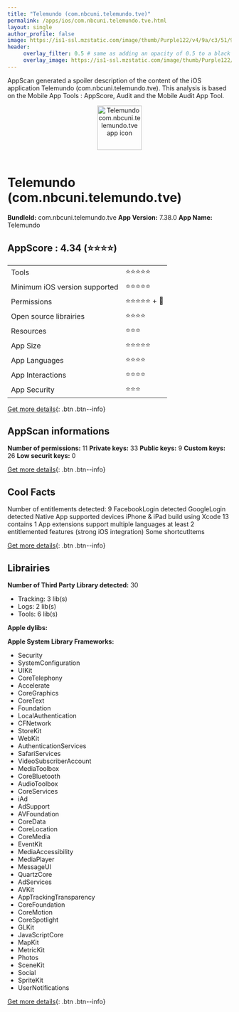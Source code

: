 ```yaml
---
title: "Telemundo (com.nbcuni.telemundo.tve)"
permalink: /apps/ios/com.nbcuni.telemundo.tve.html
layout: single
author_profile: false
image: https://is1-ssl.mzstatic.com/image/thumb/Purple122/v4/9a/c3/51/9ac35180-65d3-5d1f-3835-4e6a199433de/AppIcon-1x_U007emarketing-0-7-0-0-0-85-220.png/512x512bb.jpg
header: 
     overlay_filter: 0.5 # same as adding an opacity of 0.5 to a black background
     overlay_image: https://is1-ssl.mzstatic.com/image/thumb/Purple122/v4/9a/c3/51/9ac35180-65d3-5d1f-3835-4e6a199433de/AppIcon-1x_U007emarketing-0-7-0-0-0-85-220.png/512x512bb.jpg
---
```

AppScan generated a spoiler description of the content of the iOS application Telemundo (com.nbcuni.telemundo.tve). This analysis is based on the Mobile App Tools : AppScore, Audit and the Mobile Audit App Tool.

  
  
<div style="text-align: center;"><img src="https://is1-ssl.mzstatic.com/image/thumb/Purple122/v4/9a/c3/51/9ac35180-65d3-5d1f-3835-4e6a199433de/AppIcon-1x_U007emarketing-0-7-0-0-0-85-220.png/512x512bb.jpg" width="100" height="100" alt="Telemundo com.nbcuni.telemundo.tve app icon"></div></br>
  
# Telemundo (com.nbcuni.telemundo.tve)

**BundleId:** com.nbcuni.telemundo.tve
**App Version:** 7.38.0
**App Name:** Telemundo


## AppScore : 4.34 (⭐️⭐️⭐️⭐️) 

<table>
<tr><td> Tools </td><td> ⭐️⭐️⭐️⭐️⭐️ </td></tr>
<tr><td> Minimum iOS version supported </td><td> ⭐️⭐️⭐️⭐️⭐️ </td></tr>
<tr><td> Permissions </td><td> ⭐️⭐️⭐️⭐️⭐️ + 🌟 </td></tr>
<tr><td> Open source librairies </td><td> ⭐️⭐️⭐️⭐️ </td></tr>
<tr><td> Resources </td><td> ⭐️⭐️⭐️ </td></tr>
<tr><td> App Size </td><td> ⭐️⭐️⭐️⭐️⭐️ </td></tr>
<tr><td> App Languages </td><td> ⭐️⭐️⭐️⭐️ </td></tr>
<tr><td> App Interactions </td><td> ⭐️⭐️⭐️⭐️ </td></tr>
<tr><td> App Security </td><td> ⭐️⭐️⭐️ </td></tr>
</table>

[Get more details](/pricing.html){: .btn .btn--info}  
  
## AppScan informations 

**Number of permissions:** 11
**Private keys:** 33
**Public keys:** 9
**Custom keys:** 26
**Low securit keys:** 0
  
[Get more details](/pricing.html){: .btn .btn--info}

## Cool Facts

Number of entitlements detected: 9
FacebookLogin detected
GoogleLogin detected
Native App
supported devices iPhone & iPad
build using Xcode 13
contains 1 App extensions
support multiple languages
at least 2 entitlemented features (strong iOS integration)
Some shortcutItems 
  
[Get more details](/pricing.html){: .btn .btn--info}

## Librairies 
**Number of Third Party Library detected:** 30
- Tracking: 3 lib(s)
- Logs: 2 lib(s)
- Tools: 6 lib(s)

**Apple dylibs:**


**Apple System Library Frameworks:**
- Security
- SystemConfiguration
- UIKit
- CoreTelephony
- Accelerate
- CoreGraphics
- CoreText
- Foundation
- LocalAuthentication
- CFNetwork
- StoreKit
- WebKit
- AuthenticationServices
- SafariServices
- VideoSubscriberAccount
- MediaToolbox
- CoreBluetooth
- AudioToolbox
- CoreServices
- iAd
- AdSupport
- AVFoundation
- CoreData
- CoreLocation
- CoreMedia
- EventKit
- MediaAccessibility
- MediaPlayer
- MessageUI
- QuartzCore
- AdServices
- AVKit
- AppTrackingTransparency
- CoreFoundation
- CoreMotion
- CoreSpotlight
- GLKit
- JavaScriptCore
- MapKit
- MetricKit
- Photos
- SceneKit
- Social
- SpriteKit
- UserNotifications


  
[Get more details](/pricing.html){: .btn .btn--info}

